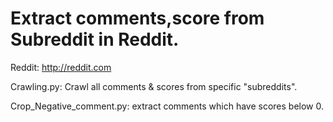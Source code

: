 # Extract comments,score from Subreddit in Reddit.
Reddit: http://reddit.com

Crawling.py: Crawl all comments & scores from specific "subreddits".

Crop_Negative_comment.py: extract comments which have scores below 0.
